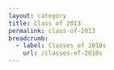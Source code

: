 ```yaml
---
layout: category
title: Class of 2013
permalink: class-of-2013
breadcrumb:
  - label: Classes of 2010s
    url: /classes-of-2010s
---
```

